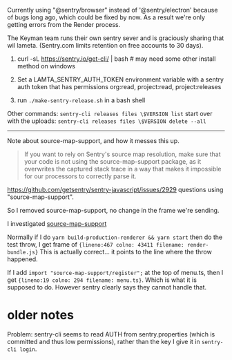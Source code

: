 Currently using "@sentry/browser" instead of '@sentry/electron' because of bugs long ago, which could be fixed by now. As a result we're only getting errors from the Render process.

The Keyman team runs their own sentry sever and is graciously sharing that wil lameta. (Sentry.com limits retention on free accounts to 30 days).

1. curl -sL https://sentry.io/get-cli/ | bash # may need some other install method on windows

2. Set a LAMTA_SENTRY_AUTH_TOKEN environment variable with a sentry auth token that has permissions org:read, project:read, project:releases

3. run `./make-sentry-release.sh` in a bash shell

Other commands:
`sentry-cli releases files \$VERSION list`
start over with the uploads:
`sentry-cli releases files \$VERSION delete --all`

---

Note about source-map-support, and how it messes this up.

> If you want to rely on Sentry's source map resolution, make sure that your code is not using the source-map-support package, as it overwrites the captured stack trace in a way that makes it impossible for our processors to correctly parse it.

https://github.com/getsentry/sentry-javascript/issues/2929 questions using "source-map-support".

So I removed source-map-support, no change in the frame we're sending.

I investigated [source-map-support](https://github.com/evanw/node-source-map-support)

Normally if I do `yarn build-production-renderer && yarn start` then do the test throw, I get frame of
`{lineno:467 colno: 43411 filename: render-bundle.js}` This is actually correct... it points to the line where the throw happened.

If I add `import "source-map-support/register";` at the top of menu.ts, then I get `{lineno:19 colno: 294 filename: menu.ts}`. Which is what it is supposed to do. However sentry clearly says they cannot handle that.

# older notes

Problem: sentry-cli seems to read AUTH from sentry.properties (which is committed and thus low permissions), rather than the key I give it in
`sentry-cli login`.
